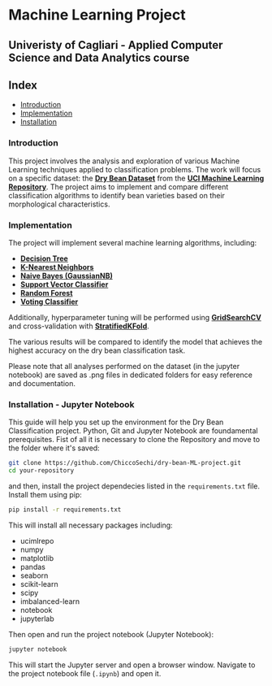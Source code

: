 # Machine Learning Project
## Univeristy of Cagliari - Applied Computer Science and Data Analytics course

## Index
- [Introduction](#Introduction)
- [Implementation](#Implementation)
- [Installation](#installation---jupyter-notebook)  

### Introduction
This project involves the analysis and exploration of various Machine Learning techniques applied to classification problems. The work will focus on a specific dataset: the [**Dry Bean Dataset**](https://archive.ics.uci.edu/dataset/602/dry+bean+dataset) from the [**UCI Machine Learning Repository**](https://archive.ics.uci.edu/). The project aims to implement and compare different classification algorithms to identify bean varieties based on their morphological characteristics.

### Implementation
The project will implement several machine learning algorithms, including:

- [**Decision Tree**](https://scikit-learn.org/stable/modules/generated/sklearn.tree.DecisionTreeClassifier.html)
- [**K-Nearest Neighbors**](https://scikit-learn.org/stable/modules/generated/sklearn.neighbors.KNeighborsClassifier.html)
- [**Naive Bayes (GaussianNB)**](https://scikit-learn.org/stable/modules/generated/sklearn.naive_bayes.GaussianNB.html)
- [**Support Vector Classifier**](https://scikit-learn.org/stable/modules/generated/sklearn.svm.SVC.html)
- [**Random Forest**](https://scikit-learn.org/stable/modules/generated/sklearn.ensemble.RandomForestClassifier.html)
- [**Voting Classifier**](https://scikit-learn.org/stable/modules/generated/sklearn.ensemble.VotingClassifier.html)

Additionally, hyperparameter tuning will be performed using [**GridSearchCV**](https://scikit-learn.org/stable/modules/generated/sklearn.model_selection.GridSearchCV.html) and cross-validation with [**StratifiedKFold**](https://scikit-learn.org/stable/modules/generated/sklearn.model_selection.StratifiedKFold.html).

The various results will be compared to identify the model that achieves the highest accuracy on the dry bean classification task.

Please note that all analyses performed on the dataset (in the jupyter notebook) are saved as .png files in dedicated folders for easy reference and documentation.

### Installation - Jupyter Notebook
This guide will help you set up the environment for the Dry Bean Classification project.
Python, Git and Jupyter Notebook are foundamental prerequisites.
Fist of all it is necessary to clone the Repository and move to the folder where it's saved:

```bash
git clone https://github.com/ChiccoSechi/dry-bean-ML-project.git
cd your-repository
```

and then, install the project dependecies listed in the `requirements.txt` file. Install them using pip:

```bash
pip install -r requirements.txt
```

This will install all necessary packages including:
- ucimlrepo
- numpy
- matplotlib
- pandas
- seaborn
- scikit-learn
- scipy
- imbalanced-learn
- notebook
- jupyterlab

Then open and run the project notebook (Jupyter Notebook):

```bash
jupyter notebook
```

This will start the Jupyter server and open a browser window. Navigate to the project notebook file (`.ipynb`) and open it.